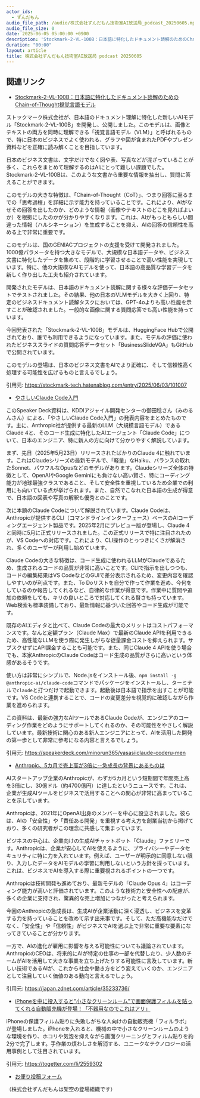 ```yaml
---
actor_ids:
  - ずんだもん
audio_file_path: /audio/株式会社ずんだもん技術室AI放送局_podcast_20250605.mp3
audio_file_size: 0
date: 2025-06-05 05:00:00 +0900
description: 'Stockmark-2-VL-100B：日本語に特化したドキュメント読解のためのChain-of-Thought視覚言語モデル、やさしいClaude Code入門、Anthropic、5カ月で売上高が3倍に--急成長の背景にあるものは、iPhoneを中に投入すると&quot;小さなクリーンルーム&quot;で画面保護フィルムを貼ってくれる自動販売機が登場！「不器用なのでこれはアリ」'
duration: "00:00"
layout: article
title: 株式会社ずんだもん技術室AI放送局 podcast 20250605
---
```


## 関連リンク


- [Stockmark-2-VL-100B：日本語に特化したドキュメント読解のためのChain-of-Thought視覚言語モデル](https://stockmark-tech.hatenablog.com/entry/2025/06/03/101007)  


ストックマーク株式会社が、日本語のドキュメント理解に特化した新しいAIモデル「Stockmark-2-VL-100B」を開発し、公開しました。このモデルは、画像とテキストの両方を同時に理解できる「視覚言語モデル（VLM）」と呼ばれるもので、特に日本のビジネスでよく使われる、グラフや図が含まれたPDFやプレゼン資料などを正確に読み解くことを目指しています。

日本のビジネス文書は、文字だけでなく図や表、写真などが混ざっていることが多く、これらをまとめて理解するのはAIにとって難しい課題でした。Stockmark-2-VL-100Bは、このような文書から重要な情報を抽出し、質問に答えることができます。

このモデルの大きな特徴は、「Chain-of-Thought（CoT）」、つまり回答に至るまでの「思考過程」を詳細に示す能力を持っていることです。これにより、AIがなぜその回答を出したのか、どのような情報（画像やテキストのどこを見ればよいか）を根拠にしたのかが分かりやすくなります。これは、AIがもっともらしい間違った情報（ハルシネーション）を生成することを抑え、AIの回答の信頼性を高める上で非常に重要です。

このモデルは、国のGENIACプロジェクトの支援を受けて開発されました。1000億パラメータを持つ大きなモデルで、大規模な日本語データや、ビジネス文書に特化したデータを集めて、段階的に学習させることで高い性能を実現しています。特に、他の大規模なAIモデルを使って、日本語の高品質な学習データを新しく作り出した工夫も紹介されています。

開発されたモデルは、日本語のドキュメント読解に関する様々な評価データセットでテストされました。その結果、他の日本のVLMモデルを大きく上回り、特定のビジネスドキュメント読解タスクにおいては、GPT-4oよりも高い性能を示すことが確認されました。一般的な画像に関する質問応答でも高い性能を持っています。

今回発表された「Stockmark-2-VL-100B」モデルは、HuggingFace Hubで公開されており、誰でも利用できるようになっています。また、モデルの評価に使われたビジネススライドの質問応答データセット「BusinessSlideVQA」もGitHubで公開されています。

このモデルの登場は、日本のビジネス文書をAIでより正確に、そして信頼性高く処理する可能性を広げるものと言えるでしょう。

引用元: https://stockmark-tech.hatenablog.com/entry/2025/06/03/101007


- [やさしいClaude Code入門](https://speakerdeck.com/minorun365/yasasiiclaude-coderu-men)  


このSpeaker Deck資料は、KDDIアジャイル開発センターの御田稔さん（みのるんさん）による、「やさしいClaude Code入門」の発表内容をまとめたものです。主に、Anthropic社が提供する最新のLLM（大規模言語モデル）であるClaude 4と、そのコード生成に特化したAIエージェント「Claude Code」について、日本のエンジニア、特に新人の方に向けて分かりやすく解説しています。

まず、先日（2025年5月23日）リリースされたばかりのClaude 4に触れています。これはClaudeシリーズの最新モデルで、「軽量」なHaiku、バランスの取れたSonnet、パワフルなOpusなどのモデルがあります。Claudeシリーズ全体の特徴として、OpenAIやGoogle Geminiにも負けない高い賢さ、特にコーディング能力が地球最強クラスであること、そして安全性を重視しているため企業での利用にも向いている点が挙げられます。また、自然でこなれた日本語の生成が得意で、日本語の図表や写真の解釈も優秀とのことです。

次に本題のClaude Codeについて解説されています。Claude Codeは、Anthropicが提供するCLI（コマンドラインインターフェース）ベースのAIコーディングエージェント製品です。2025年2月にプレビュー版が登場し、Claude 4と同時に5月に正式リリースされました。この正式リリースで特に注目されたのが、VS Codeへの対応です。これにより、CLI操作のとっつきにくさが解消され、多くのユーザーが利用し始めています。

Claude Codeの大きな特徴は、コード生成に使われるLLMがClaudeであるため、生成されるコードの品質が非常に高いことです。CLIで指示を出しつつも、コードの編集結果はVS CodeなどのGUIで差分表示されるため、変更内容を確認しやすいのが利点です。また、To Doリストを自分で作って作業を進め、今何をしているのか報告してくれるなど、自律的な作業が得意です。作業中に質問や追加の依頼をしても、キリの良いところで対応してくれる賢さも持っています。Web検索も標準装備しており、最新情報に基づいた回答やコード生成が可能です。

既存のAIエディタと比べて、Claude Codeの最大のメリットはコストパフォーマンスです。なんと定額プラン（Claude Max）で最新のClaude APIを利用できるため、高性能なLLMを使う際に発生しがちな従量課金コストを抑えられます。サブスクせずにAPI課金することも可能です。また、同じClaude 4 APIを使う場合でも、本家AnthropicのClaude Codeはコード生成の品質がさらに高いという体感があるそうです。

使い方は非常にシンプルで、Node.jsをインストール後、`npm install -g @anthropic-ai/claude-code`コマンドでパッケージをインストールし、ターミナルで`claude`と打つだけで起動できます。起動後は日本語で指示を出すことが可能です。VS Codeと連携することで、コードの変更差分を視覚的に確認しながら作業を進められます。

この資料は、最新の強力なAIツールであるClaude Codeが、エンジニアのコーディング作業をどのようにサポートしてくれるのか、その可能性をやさしく解説しています。最新技術に関心のある新人エンジニアにとって、AIを活用した開発の第一歩として非常に参考になる内容と言えるでしょう。

引用元: https://speakerdeck.com/minorun365/yasasiiclaude-coderu-men


- [Anthropic、5カ月で売上高が3倍に--急成長の背景にあるものは](https://japan.zdnet.com/article/35233736/)  


AIスタートアップ企業のAnthropicが、わずか5カ月という短期間で年間売上高を3倍にし、30億ドル（約4700億円）に達したというニュースです。これは、企業が生成AIツールをビジネスで活用することへの関心が非常に高まっていることを示しています。

Anthropicは、2021年にOpenAI出身のメンバーを中心に設立されました。彼らは、AIの「安全性」や「責任ある開発」を重視する考え方を創業当初から掲げており、多くの研究者がこの理念に共感して集まっています。

ビジネスの中心は、企業向けの生成AIチャットボット「Claude」ファミリーです。Anthropicは、企業が安心してAIを使えるように、プライバシーやデータセキュリティに特に力を入れています。例えば、ユーザーが明示的に同意しない限り、入力したデータをAIモデルの学習に利用しないという方針を採っています。これは、ビジネスでAIを導入する際に重要視されるポイントの一つです。

Anthropicは技術開発も進めており、最新モデルの「Claude Opus 4」はコーディング能力が高いと評価されています。このような技術力と安全性への配慮が、多くの企業に支持され、驚異的な売上増加につながったと考えられます。

今回のAnthropicの急成長は、生成AIが企業活動に深く浸透し、ビジネスを変革する力を持っていることを改めて示す出来事です。そして、ただ高機能なだけでなく、「安全性」や「信頼性」がビジネスでAIを選ぶ上で非常に重要な要素になってきていることが分かります。

一方で、AIの進化が雇用に影響を与える可能性についても議論されています。AnthropicのCEOは、将来的にAIが特定の仕事の一部を代替したり、少人数のチームがAIを活用して大きな事業を立ち上げたりする可能性に言及しています。新しい技術であるAIが、これから社会や働き方をどう変えていくのか、エンジニアとして注目していく価値のある動向と言えるでしょう。

引用元: https://japan.zdnet.com/article/35233736/


- [iPhoneを中に投入すると"小さなクリーンルーム"で画面保護フィルムを貼ってくれる自動販売機が登場！「不器用なのでこれはアリ」](https://togetter.com/li/2559302)  


iPhoneの保護フィルム貼りに失敗しがちな人向けの自動販売機「フィルラボ」が登場しました。iPhoneを入れると、機械の中で小さなクリーンルームのような環境を作り、ホコリや気泡を抑えながら画面クリーニングとフィルム貼りを約2分で完了します。手作業の煩わしさを解消する、ユニークなテクノロジーの活用事例として注目されています。

引用元: https://togetter.com/li/2559302



- [お便り投稿フォーム](https://forms.gle/ffg4JTfqdiqK62qf9)

（株式会社ずんだもんは架空の登場組織です）
